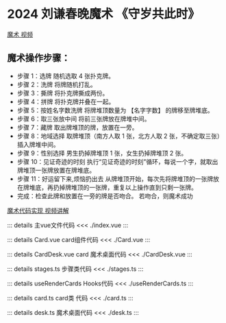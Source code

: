 # 2024 刘谦春晚魔术 《守岁共此时》

<script setup>
import demo from "./index.vue"
</script>

[魔术 视频](https://www.douyin.com/search/刘谦_2024_守岁共此时)

## 魔术操作步骤：
- 步骤 1：<TText type="tip">选牌</TText> 随机选取 <TText type="danger"> 4 </TText> 张扑克牌。
- 步骤 2：<TText type="tip">洗牌</TText> 将牌随机打乱。
- 步骤 3：<TText type="tip">撕牌</TText> 将扑克牌撕成两份。
- 步骤 4：<TText type="tip">拼牌</TText> 将扑克牌并叠在一起。
- 步骤 5：<TText type="tip">按姓名字数洗牌</TText> 将牌堆顶数量为 <TText type="warning">【名字字数】</TText> 的牌移至牌堆底。
- 步骤 6：<TText type="tip">取三张放中间</TText> 将前三张牌放在牌堆中间。
- 步骤 7：<TText type="tip">藏牌</TText> 取出牌堆顶的牌，放置在一旁。
- 步骤 8：<TText type="tip">地域选择</TText> 取牌堆顶（<TText type="danger">南方人取 1 张</TText>，<TText type="success">北方人取 2 张</TText>，<TText type="info">不确定取三张</TText>）插入牌堆中间。
- 步骤 9：<TText type="tip">性别选择</TText> <TText type="success">男生扔掉牌堆顶 1 张</TText>，<TText type="danger">女生扔掉牌堆顶 2 张</TText>。
- 步骤 10：<TText type="tip">见证奇迹的时刻</TText> 执行“见证奇迹的时刻”循环，每说一个字，就取出牌堆顶一张牌放置在牌堆底。
- 步骤 11：<TText type="tip">好运留下来,烦恼扔出去</TText> 从牌堆顶开始，每次先将牌堆顶的一张牌放在牌堆底，再扔掉牌堆顶的一张牌，重复以上操作直到只剩一张牌。
- 完成：检查此牌和放置在一旁的牌是否吻合。 <TText type="warning">若吻合，则魔术成功</TText>


[魔术代码实现 视频讲解](https://www.douyin.com/search/渡一Web前端学习频道_还原春晚刘谦魔术)

<demo></demo>


::: details 主vue文件代码
<<< ./index.vue
:::

::: details Card.vue card组件代码
<<< ./Card.vue
:::

::: details CardDesk.vue card 魔术桌面代码
<<< ./CardDesk.vue
:::

::: details stages.ts 步骤类代码
<<< ./stages.ts
:::

::: details useRenderCards Hooks代码
<<< ./useRenderCards.ts
:::

::: details card.ts card类 代码
<<< ./card.ts
:::

::: details desk.ts 魔术桌面代码
<<< ./desk.ts
:::



